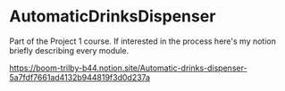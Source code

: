 # AutomaticDrinksDispenser
Part of the Project 1 course.
If interested in the process here's my notion briefly describing every module.

https://boom-trilby-b44.notion.site/Automatic-drinks-dispenser-5a7fdf7661ad4132b944819f3d0d237a
